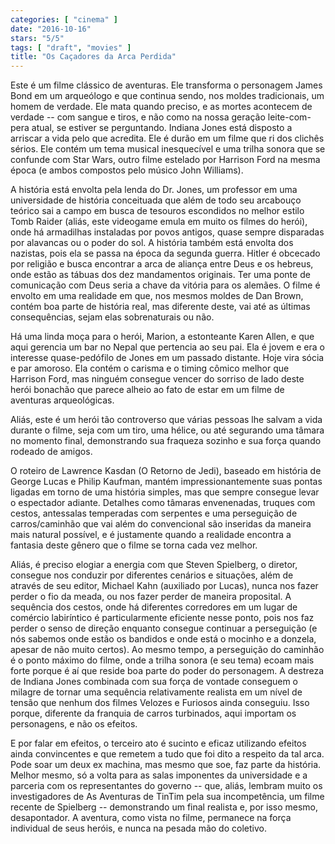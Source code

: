 ```yaml
---
categories: [ "cinema" ]
date: "2016-10-16"
stars: "5/5"
tags: [ "draft", "movies" ]
title: "Os Caçadores da Arca Perdida"
---
```

Este é um filme clássico de aventuras. Ele transforma o personagem James
Bond em um arqueólogo e que continua sendo, nos moldes tradicionais,
um homem de verdade. Ele mata quando preciso, e as mortes acontecem
de verdade -- com sangue e tiros, e não como na nossa geração
leite-com-pera atual, se estiver se perguntando. Indiana Jones está
disposto a arriscar a vida pelo que acredita. Ele é durão em um filme
que ri dos clichês sérios. Ele contém um tema musical inesquecível
e uma trilha sonora que se confunde com Star Wars, outro filme estelado
por Harrison Ford na mesma época (e ambos compostos pelo músico John
Williams).

A história está envolta pela lenda do Dr. Jones, um professor em uma
universidade de história conceituada que além de todo seu arcabouço
teórico sai a campo em busca de tesouros escondidos no melhor estilo
Tomb Raider (aliás, este videogame emula em muito os filmes do herói),
onde há armadilhas instaladas por povos antigos, quase sempre disparadas
por alavancas ou o poder do sol. A história também está envolta
dos nazistas, pois ela se passa na época da segunda guerra. Hitler é
obcecado por religião e busca encontrar a arca de aliança entre Deus
e os hebreus, onde estão as tábuas dos dez mandamentos originais. Ter
uma ponte de comunicação com Deus seria a chave da vitória para os
alemães. O filme é envolto em uma realidade em que, nos mesmos moldes
de Dan Brown, contém boa parte de história real, mas diferente deste,
vai até as últimas consequências, sejam elas sobrenaturais ou não.

Há uma linda moça para o herói, Marion, a estonteante Karen Allen, e
que aqui gerencia um bar no Nepal que pertencia ao seu pai. Ela é jovem
e era o interesse quase-pedófilo de Jones em um passado distante. Hoje
vira sócia e par amoroso. Ela contém o carisma e o timing cômico
melhor que Harrison Ford, mas ninguém consegue vencer do sorriso de
lado deste herói bonachão que parece alheio ao fato de estar em um
filme de aventuras arqueológicas.

Aliás, este é um herói tão controverso que várias pessoas lhe salvam
a vida durante o filme, seja com um tiro, uma hélice, ou até segurando
uma tâmara no momento final, demonstrando sua fraqueza sozinho e sua
força quando rodeado de amigos.

O roteiro de Lawrence Kasdan (O Retorno de Jedi), baseado em história de
George Lucas e Philip Kaufman, mantém impressionantemente suas pontas
ligadas em torno de uma história simples, mas que sempre consegue
levar o espectador adiante. Detalhes como tâmaras envenenadas, truques
com cestos, antessalas temperadas com serpentes e uma perseguição de
carros/caminhão que vai além do convencional são inseridas da maneira
mais natural possível, e é justamente quando a realidade encontra a
fantasia deste gênero que o filme se torna cada vez melhor.

Aliás, é preciso elogiar a energia com que Steven Spielberg, o
diretor, consegue nos conduzir por diferentes cenários e situações,
além de através de seu editor, Michael Kahn (auxiliado por Lucas),
nunca nos fazer perder o fio da meada, ou nos fazer perder de maneira
proposital. A sequência dos cestos, onde há diferentes corredores em um
lugar de comércio labiríntico é particularmente eficiente nesse ponto,
pois nos faz perder o senso de direção enquanto consegue continuar
a perseguição (e nós sabemos onde estão os bandidos e onde está
o mocinho e a donzela, apesar de não muito certos). Ao mesmo tempo,
a perseguição do caminhão é o ponto máximo do filme, onde a trilha
sonora (e seu tema) ecoam mais forte porque é aí que reside boa parte do
poder do personagem. A destreza de Indiana Jones combinada com sua força
de vontade conseguem o milagre de tornar uma sequência relativamente
realista em um nível de tensão que nenhum dos filmes Velozes e Furiosos
ainda conseguiu. Isso porque, diferente da franquia de carros turbinados,
aqui importam os personagens, e não os efeitos.

E por falar em efeitos, o terceiro ato é sucinto e eficaz utilizando
efeitos ainda convincentes e que remetem a tudo que foi dito a respeito
da tal arca. Pode soar um deux ex machina, mas mesmo que soe, faz
parte da história. Melhor mesmo, só a volta para as salas imponentes
da universidade e a parceria com os representantes do governo -- que,
aliás, lembram muito os investigadores de As Aventuras de TinTim pela
sua incompetência, um filme recente de Spielberg -- demonstrando um
final realista e, por isso mesmo, desapontador. A aventura, como vista
no filme, permanece na força individual de seus heróis, e nunca na
pesada mão do coletivo.
